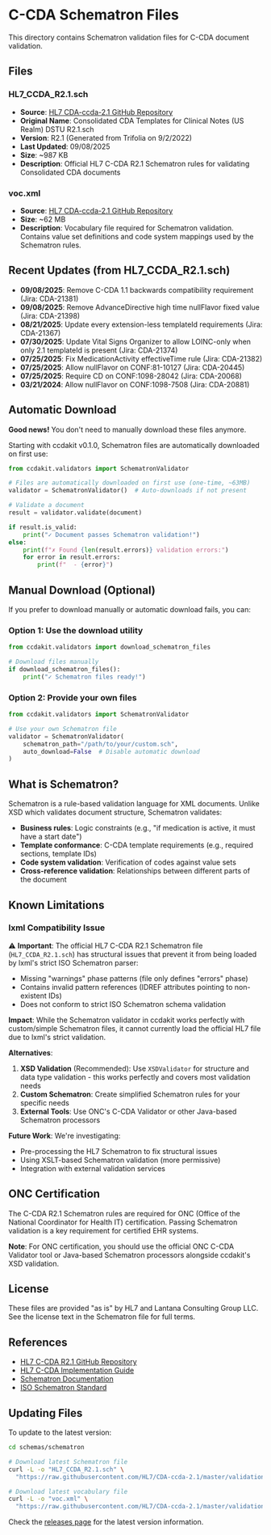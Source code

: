 # C-CDA Schematron Files

This directory contains Schematron validation files for C-CDA document validation.

## Files

### HL7_CCDA_R2.1.sch
- **Source**: [HL7 CDA-ccda-2.1 GitHub Repository](https://github.com/HL7/CDA-ccda-2.1)
- **Original Name**: Consolidated CDA Templates for Clinical Notes (US Realm) DSTU R2.1.sch
- **Version**: R2.1 (Generated from Trifolia on 9/2/2022)
- **Last Updated**: 09/08/2025
- **Size**: ~987 KB
- **Description**: Official HL7 C-CDA R2.1 Schematron rules for validating Consolidated CDA documents

### voc.xml
- **Source**: [HL7 CDA-ccda-2.1 GitHub Repository](https://github.com/HL7/CDA-ccda-2.1)
- **Size**: ~62 MB
- **Description**: Vocabulary file required for Schematron validation. Contains value set definitions and code system mappings used by the Schematron rules.

## Recent Updates (from HL7_CCDA_R2.1.sch)

- **09/08/2025**: Remove C-CDA 1.1 backwards compatibility requirement (Jira: CDA-21381)
- **09/08/2025**: Remove AdvanceDirective high time nullFlavor fixed value (Jira: CDA-21398)
- **08/21/2025**: Update every extension-less templateId requirements (Jira: CDA-21367)
- **07/30/2025**: Update Vital Signs Organizer to allow LOINC-only when only 2.1 templateId is present (Jira: CDA-21374)
- **07/25/2025**: Fix MedicationActivity effectiveTime rule (Jira: CDA-21382)
- **07/25/2025**: Allow nullFlavor on CONF:81-10127 (Jira: CDA-20445)
- **07/25/2025**: Require CD on CONF:1098-28042 (Jira: CDA-20068)
- **03/21/2024**: Allow nullFlavor on CONF:1098-7508 (Jira: CDA-20881)

## Automatic Download

**Good news!** You don't need to manually download these files anymore.

Starting with ccdakit v0.1.0, Schematron files are automatically downloaded on first use:

```python
from ccdakit.validators import SchematronValidator

# Files are automatically downloaded on first use (one-time, ~63MB)
validator = SchematronValidator()  # Auto-downloads if not present

# Validate a document
result = validator.validate(document)

if result.is_valid:
    print("✓ Document passes Schematron validation!")
else:
    print(f"✗ Found {len(result.errors)} validation errors:")
    for error in result.errors:
        print(f"  - {error}")
```

## Manual Download (Optional)

If you prefer to download manually or automatic download fails, you can:

### Option 1: Use the download utility

```python
from ccdakit.validators import download_schematron_files

# Download files manually
if download_schematron_files():
    print("✓ Schematron files ready!")
```

### Option 2: Provide your own files

```python
from ccdakit.validators import SchematronValidator

# Use your own Schematron file
validator = SchematronValidator(
    schematron_path="/path/to/your/custom.sch",
    auto_download=False  # Disable automatic download
)
```

## What is Schematron?

Schematron is a rule-based validation language for XML documents. Unlike XSD which validates document structure, Schematron validates:

- **Business rules**: Logic constraints (e.g., "if medication is active, it must have a start date")
- **Template conformance**: C-CDA template requirements (e.g., required sections, template IDs)
- **Code system validation**: Verification of codes against value sets
- **Cross-reference validation**: Relationships between different parts of the document

## Known Limitations

### lxml Compatibility Issue

⚠️ **Important**: The official HL7 C-CDA R2.1 Schematron file (`HL7_CCDA_R2.1.sch`) has structural issues that prevent it from being loaded by lxml's strict ISO Schematron parser:

- Missing "warnings" phase patterns (file only defines "errors" phase)
- Contains invalid pattern references (IDREF attributes pointing to non-existent IDs)
- Does not conform to strict ISO Schematron schema validation

**Impact**: While the Schematron validator in ccdakit works perfectly with custom/simple Schematron files, it cannot currently load the official HL7 file due to lxml's strict validation.

**Alternatives**:
1. **XSD Validation** (Recommended): Use `XSDValidator` for structure and data type validation - this works perfectly and covers most validation needs
2. **Custom Schematron**: Create simplified Schematron rules for your specific needs
3. **External Tools**: Use ONC's C-CDA Validator or other Java-based Schematron processors

**Future Work**: We're investigating:
- Pre-processing the HL7 Schematron to fix structural issues
- Using XSLT-based Schematron validation (more permissive)
- Integration with external validation services

## ONC Certification

The C-CDA R2.1 Schematron rules are required for ONC (Office of the National Coordinator for Health IT) certification. Passing Schematron validation is a key requirement for certified EHR systems.

**Note**: For ONC certification, you should use the official ONC C-CDA Validator tool or Java-based Schematron processors alongside ccdakit's XSD validation.

## License

These files are provided "as is" by HL7 and Lantana Consulting Group LLC. See the license text in the Schematron file for full terms.

## References

- [HL7 C-CDA R2.1 GitHub Repository](https://github.com/HL7/CDA-ccda-2.1)
- [HL7 C-CDA Implementation Guide](https://www.hl7.org/implement/standards/product_brief.cfm?product_id=492)
- [Schematron Documentation](http://schematron.com/)
- [ISO Schematron Standard](https://www.iso.org/standard/55982.html)

## Updating Files

To update to the latest version:

```bash
cd schemas/schematron

# Download latest Schematron file
curl -L -o "HL7_CCDA_R2.1.sch" \
  "https://raw.githubusercontent.com/HL7/CDA-ccda-2.1/master/validation/Consolidated%20CDA%20Templates%20for%20Clinical%20Notes%20%28US%20Realm%29%20DSTU%20R2.1.sch"

# Download latest vocabulary file
curl -L -o "voc.xml" \
  "https://raw.githubusercontent.com/HL7/CDA-ccda-2.1/master/validation/voc.xml"
```

Check the [releases page](https://github.com/HL7/CDA-ccda-2.1/releases) for the latest version information.

